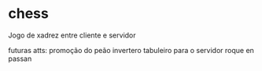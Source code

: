 # chess
Jogo de xadrez entre cliente e servidor

futuras atts:
promoção do peão
invertero tabuleiro para o servidor
roque
en passan